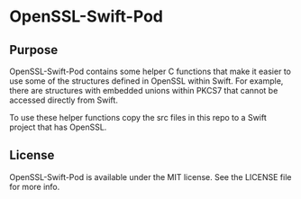 # OpenSSL-Swift-Pod

## Purpose

OpenSSL-Swift-Pod contains some helper C functions that make it easier to use some of the structures defined in OpenSSL within Swift.  For example, there are structures with embedded unions within PKCS7 that cannot be accessed directly from Swift.

To use these helper functions copy the src files in this repo to a Swift project that has OpenSSL.

## License

OpenSSL-Swift-Pod is available under the MIT license. See the LICENSE file for more info.
